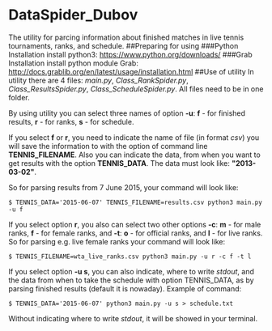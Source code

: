 # DataSpider_Dubov
The utility for parcing information about finished matches in live tennis tournaments, ranks, and schedule.
##Preparing for using
###Python Installation
install python3: https://www.python.org/downloads/
###Grab Installation
install python module Grab: http://docs.grablib.org/en/latest/usage/installation.html
##Use of utility
In utility there are 4 files: *main.py*, *Class_RankSpider.py*, *Class_ResultsSpider.py*, *Class_ScheduleSpider.py*. All files need to be in one folder.

By using utility you can select three names of option **-u**: **f** - for finished results, **r** - for ranks, **s** - for schedule.

If you select **f** or **r**, you need to indicate the name of file (in format *csv*) you will save the information to with the option of command line **TENNIS_FILENAME**. Also you can indicate the data, from when you want to get results with the option **TENNIS_DATA**. The data must look like: **"2013-03-02"**.

So for parsing results from 7 June 2015, your command will look like:

```
$ TENNIS_DATA='2015-06-07' TENNIS_FILENAME=results.csv python3 main.py -u f
```

If you select option **r**, you also can select two other options **-c**: **m** - for male ranks, **f** - for female ranks, and **-t**: **o** - for official ranks, and **l** - for live ranks.
So for parsing e.g. live female ranks your command will look like:

```
$ TENNIS_FILENAME=wta_live_ranks.csv python3 main.py -u r -c f -t l
```

If you select option **-u s**, you can also indicate, where to write *stdout*, and the data from when to take the schedule with option TENNIS_DATA, as by parsing finished results (default it is nowaday). Example of command:

```
$ TENNIS_DATA='2015-06-07' python3 main.py -u s > schedule.txt
```

Without indicating where to write *stdout*, it will be showed in your terminal.
